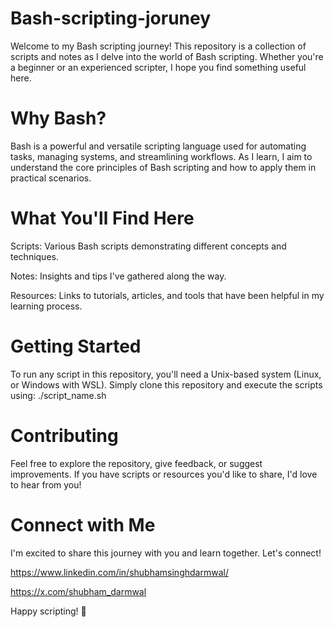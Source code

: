 # Bash-scripting-joruney

Welcome to my Bash scripting journey! This repository is a collection of scripts and notes as I delve into the world of Bash scripting. Whether you're a beginner or an experienced scripter, I hope you find something useful here.

# Why Bash?
Bash is a powerful and versatile scripting language used for automating tasks, managing systems, and streamlining workflows. As I learn, I aim to understand the core principles of Bash scripting and how to apply them in practical scenarios.

# What You'll Find Here
Scripts: Various Bash scripts demonstrating different concepts and techniques.

Notes: Insights and tips I've gathered along the way.

Resources: Links to tutorials, articles, and tools that have been helpful in my learning process.

# Getting Started
To run any script in this repository, you'll need a Unix-based system (Linux, or Windows with WSL). Simply clone this repository and execute the scripts using:
./script_name.sh

# Contributing
Feel free to explore the repository, give feedback, or suggest improvements. If you have scripts or resources you'd like to share, I'd love to hear from you!

# Connect with Me
I'm excited to share this journey with you and learn together. Let's connect!

https://www.linkedin.com/in/shubhamsinghdarmwal/

https://x.com/shubham_darmwal


Happy scripting! 🎉

